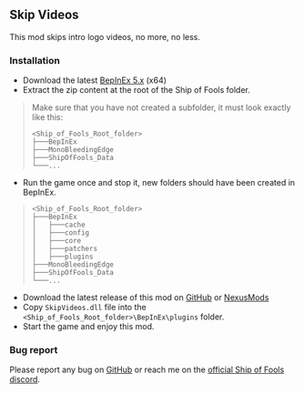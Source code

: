 ## Skip Videos

This mod skips intro logo videos, no more, no less.

### Installation

* Download the latest [BepInEx 5.x](https://github.com/BepInEx/BepInEx/releases/tag/v5.4.21) (x64)
* Extract the zip content at the root of the Ship of Fools folder.
> Make sure that you have not created a subfolder, it must look exactly like this:
> ```
> <Ship_of_Fools_Root_folder>
> ├───BepInEx
> ├───MonoBleedingEdge
> ├───ShipOfFools_Data
> └───...
> ```
* Run the game once and stop it, new folders should have been created in BepInEx.
> ```
> <Ship_of_Fools_Root_folder>
> ├───BepInEx
> │   ├───cache
> │   ├───config
> │   ├───core
> │   ├───patchers
> │   ├───plugins
> ├───MonoBleedingEdge
> ├───ShipOfFools_Data
> └───...
> ```
* Download the latest release of this mod on [GitHub](https://github.com/laymain/ship-of-fools-mods/releases)
or [NexusMods](https://www.nexusmods.com//mods/1&game_id=5178)
* Copy `SkipVideos.dll` file into the `<Ship_of_Fools_Root_folder>\BepInEx\plugins` folder.
* Start the game and enjoy this mod.

### Bug report

Please report any bug on [GitHub](https://github.com/laymain/ship-of-fools-mods/issues) or reach me on the [official Ship of Fools discord](https://discord.gg/gSnbGNheRk).
